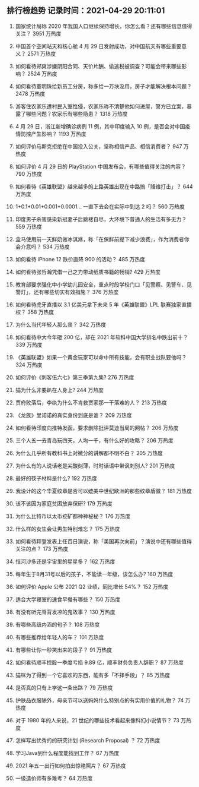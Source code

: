 
## 排行榜趋势 记录时间：2021-04-29 20:11:01
  
  1. 国家统计局称 2020 年我国人口继续保持增长，你怎么看？还有哪些信息值得关注？ 3951 万热度
    
  2. 中国首个空间站天和核心舱 4 月 29 日发射成功，对中国航天有哪些重要意义？ 2571 万热度
    
  3. 如何看待郑爽涉嫌阴阳合同、天价片酬、偷逃税被调查？可能会带来哪些影响？ 2524 万热度
    
  4. 如何看待董明珠给新员工分房，称多给一万块没用，房子才能解决根本问题？ 2478 万热度
    
  5. 游客住农家乐遭村民入室性侵，农家乐称不清楚他如何进屋，警方已立案，暴露了哪些问题？农家乐有哪些隐患？ 1318 万热度
    
  6. 4 月 29 日，浙江新增确诊病例 11 例，其中印度输入 10 例，是否会对中国疫情防控产生影响？ 1193 万热度
    
  7. 如何评价马斯克拒绝在中国投入公关，坚称相信产品、相信消费者？ 947 万热度
    
  8. 如何评价 4 月 29 日的 PlayStation 中国发布会，有哪些值得关注的内容？ 790 万热度
    
  9. 如何看待《英雄联盟》越来越多的上路英雄出现在中路搞「降维打击」？ 644 万热度
    
  10. 1+0.1+0.01+0.001+0.0001... 一直下去会在实际中到达 2 吗？ 560 万热度
    
  11. 印度男子杀害感染新冠妻子后跳楼自尽，大环境下普通人的生活有多无力？ 559 万热度
    
  12. 盒马使用前一天鲜奶做冰淇淋，称「在保鲜前提下减少浪费」，作为消费者你会介意吗？ 534 万热度
    
  13. 如何看待 iPhone 12 跌价直降 900 的活动？ 485 万热度
    
  14. 如何看待张哲瀚凭借一己之力带动纸质书籍的畅销? 429 万热度
    
  15. 教育部要求强化中小学幼儿园安全，重点时段学校门口「见警察、见警车、见警灯」，还有哪些切实有效措施？ 376 万热度
    
  16. 如何看待虎牙直播以 3.1 亿美元拿下未来 5 年《英雄联盟》LPL 联赛独家直播权？ 358 万热度
    
  17. 为什么当代年轻人那么丧？ 342 万热度
    
  18. 如何看待中大今年砸 200 亿，却在 2021 年软科中国大学排名中跌出前十？ 339 万热度
    
  19. 《英雄联盟》如果一个黄金玩家可以命中所有技能，会有职业战队要他吗？ 324 万热度
    
  20. 如何评价《刺客伍六七》第三季第九集? 276 万热度
    
  21. 猫为什么非要趴在人身上? 244 万热度
    
  22. 贾府败落后，李纨为什么不肯救贾家那一干落难的人？ 213 万热度
    
  23. 《龙族》里诺诺的真实身份到底是谁？ 209 万热度
    
  24. 如何看待印度向推特发函，要求删除批评莫迪当局的网帖？ 206 万热度
    
  25. 三个人五一去青岛玩四天，人均一千，有什么好的攻略？ 206 万热度
    
  26. 为什么几乎所有教科书上对微分的讲解都不明不白？ 205 万热度
    
  27. 为什么有的人说话老是尖酸刻薄，时时话语中带讽刺别人? 201 万热度
    
  28. 最好的筷子材料是什么? 192 万热度
    
  29. 我设计的这个华夏纹章是否可以媲美中世纪欧洲的那些纹章盾徽？ 181 万热度
    
  30. 该不该因为家庭贫困放弃保研? 179 万热度
    
  31. 为什么比特币以太币挖矿都神神秘秘？ 176 万热度
    
  32. 什么样的女生会让男生特别难忘？ 175 万热度
    
  33. 如何看待拜登发表上任百日演说，称「美国再次向前」？演说中还有哪些值得关注的点？ 173 万热度
    
  34. 恒河沙多还是宇宙里的星星多？ 162 万热度
    
  35. 每年生于8月31号以后的孩子，不能读一年级，该怎么办? 160 万热度
    
  36. 如何评价 Apple 公布 2021 Q2 业绩，同比增长 54%？ 152 万热度
    
  37. 适合大学寝室的速食早餐有哪些？ 150 万热度
    
  38. 有没有听完脊背发凉的鬼故事？ 130 万热度
    
  39. 有哪些高级内涵的句子？ 108 万热度
    
  40. 有哪些推荐给年轻人的车？ 101 万热度
    
  41. 有哪些让你一秒笑出来的段子？ 91 万热度
    
  42. 如何看待顺丰控股一季度亏损 9.89 亿，顺丰财务负责人辞职？ 87 万热度
    
  43. 猫咪为了得到一个它喜欢的东西，能有多「不择手段」？ 85 万热度
    
  44. 是否真的只有上学这一条出路？ 79 万热度
    
  45. 护肤品衣服除外，母亲节可以送妈妈什么特别点的有实用价值的礼物？ 74 万热度
    
  46. 对于 1980 年的人来说，21 世纪的哪些技术看起来像科幻小说情节？ 73 万热度
    
  47. 怎样写出优秀的的研究计划 (Research Proposal) ？ 72 万热度
    
  48. 学习Java到什么程度能找到工作？ 67 万热度
    
  49. 2021 年五一出行如何拍出惊艳照片？ 67 万热度
    
  50. 一级造价师有多难考？ 64 万热度
    